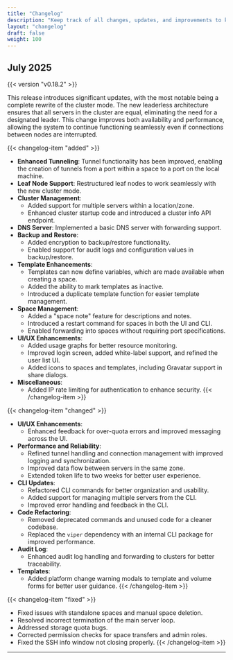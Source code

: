 ```yaml
---
title: "Changelog"
description: "Keep track of all changes, updates, and improvements to knot."
layout: "changelog"
draft: false
weight: 100
---
```


## July 2025

{{< version "v0.18.2" >}}

This release introduces significant updates, with the most notable being a complete rewrite of the cluster mode. The new leaderless architecture ensures that all servers in the cluster are equal, eliminating the need for a designated leader. This change improves both availability and performance, allowing the system to continue functioning seamlessly even if connections between nodes are interrupted.

{{< changelog-item "added" >}}
- **Enhanced Tunneling**:
  Tunnel functionality has been improved, enabling the creation of tunnels from a port within a space to a port on the local machine.
- **Leaf Node Support**:
  Restructured leaf nodes to work seamlessly with the new cluster mode.
- **Cluster Management**:
  - Added support for multiple servers within a location/zone.
  - Enhanced cluster startup code and introduced a cluster info API endpoint.
- **DNS Server**:
  Implemented a basic DNS server with forwarding support.
- **Backup and Restore**:
  - Added encryption to backup/restore functionality.
  - Enabled support for audit logs and configuration values in backup/restore.
- **Template Enhancements**:
  - Templates can now define variables, which are made available when creating a space.
  - Added the ability to mark templates as inactive.
  - Introduced a duplicate template function for easier template management.
- **Space Management**:
  - Added a "space note" feature for descriptions and notes.
  - Introduced a restart command for spaces in both the UI and CLI.
  - Enabled forwarding into spaces without requiring port specifications.
- **UI/UX Enhancements**:
  - Added usage graphs for better resource monitoring.
  - Improved login screen, added white-label support, and refined the user list UI.
  - Added icons to spaces and templates, including Gravatar support in share dialogs.
- **Miscellaneous**:
  - Added IP rate limiting for authentication to enhance security.
{{< /changelog-item >}}

{{< changelog-item "changed" >}}
- **UI/UX Enhancements**:
  - Enhanced feedback for over-quota errors and improved messaging across the UI.
- **Performance and Reliability**:
  - Refined tunnel handling and connection management with improved logging and synchronization.
  - Improved data flow between servers in the same zone.
  - Extended token life to two weeks for better user experience.
- **CLI Updates**:
  - Refactored CLI commands for better organization and usability.
  - Added support for managing multiple servers from the CLI.
  - Improved error handling and feedback in the CLI.
- **Code Refactoring**:
  - Removed deprecated commands and unused code for a cleaner codebase.
  - Replaced the `viper` dependency with an internal CLI package for improved performance.
- **Audit Log**:
  - Enhanced audit log handling and forwarding to clusters for better traceability.
- **Templates**:
  - Added platform change warning modals to template and volume forms for better user guidance.
{{< /changelog-item >}}

{{< changelog-item "fixed" >}}
- Fixed issues with standalone spaces and manual space deletion.
- Resolved incorrect termination of the main server loop.
- Addressed storage quota bugs.
- Corrected permission checks for space transfers and admin roles.
- Fixed the SSH info window not closing properly.
{{< /changelog-item >}}

---
